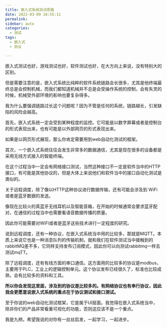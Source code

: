 ```yaml
---
title: 嵌入式系统测试思路
date: 2022-03-09 18:55:11
permalink: 
sidebar: auto
categories:
  - 测试
tags:
  - 嵌入式
  - 协议

---
```


嵌入式测试也好，游戏测试也好，软件测试也好，在大方向上来说，没有特别大的区别。

但是需要注意的是，嵌入式系统比纯粹的软件系统链路会长很多，尤其是他终端最终总是会控制机械，而我们都知道机械并不总是会受操作系统的控制，会有失灵的时候，机械受外部环境的影响也要复杂得多。

我为什么要强调链路过长这个问题呢？因为不管是任何的系统，链路越长，引发缺陷的风险会越高。

首先，嵌入式系统一定会受到某种程度的监控。它可能是以数字屏幕或者是控制台的形式表现出来，也有可能是以外部网页的形式表现出来。

如果是以网页形式展现，那么你肯定需要用到web自动化测试的框架。

其次，一个嵌入式系统往往会发生非常多的数据通信，尤其是现在很多的设备都是采用无线方式接入的智能终端。

在这个过程当中一定会有网络接口测试，当然这种接口不一定是软件当中的HTTP接口，有可能是其他协议的，但是大体上来说他们和软件当中的接口自动化测试是类似的。

关于远程调度，除了像以HTTP这种协议进行数据传输，还有可能会涉及到 WiFi或者是蓝牙数据的发送。

像现在比较火的真蓝牙无线耳机以及智能音箱，在开始的时候通常会要求蓝牙配对，在通信的过程当中也需要看语音数据传播的质量。

因此你可能需要对WiFi或者是蓝牙这些技术进行一定程度的研究。

说到远程调度，还有一种协议，在嵌入式系统当中用的比较多，那就是MQTT。本质上来说它也是一种消息队列的传输机制，就和我们在软件测试当中接触到的rabbitMQ差不多，它同样支持发布订阅模式，因此你可以向测试rabbitmq一样去测试mqTT。

除了远程调度，还有有线方面的串口通信。这方面用的比较多的协议是modbus，主要用于PLC，工业上的逻辑控制单元。这个协议发布已经很久了，标准也比较成熟，会有比较多的资料和工具。

**所以你会发现这里面，涉及到的协议是比较多的。有网络协议也有串行协议，因此我会更愿意说嵌入式系统的重点在于协议测试和接口测试。**

至于你说的web自动化测试框架，它是属于UI层面。我觉得在嵌入式系统当中，除非你们的产品非常看重可视化的功能，否则这应该不是一个重点。

我是九柄，希望我说的对你有一丝丝启发，一起学习，一起进步。
